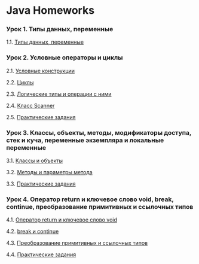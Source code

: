 # Java Homeworks

### Урок 1. Типы данных, переменные

1.1. [Типы данных, переменные](./Homework-1/homework-1.md)


### Урок 2. Условные операторы и циклы

2.1. [Условные конструкции](./Homework-2/homework-2.1.md)

2.2. [Циклы](./Homework-2/homework-2.2.md)

2.3. [Логические типы и операции с ними](./Homework-2/homework-2.3.md)

2.4. [Класс Scanner](./Homework-2/homework-2.4.md)

2.5. [Практические задания](./Homework-2/homework-2.5.md)


### Урок 3. Классы, объекты, методы, модификаторы доступа, стек и куча, переменные экземпляра и локальные переменные

3.1. [Классы и объекты](./3.1/README.md)

3.2. [Методы и параметры метода](./3.2/README.md)

3.3. [Практические задания](./3.3/README.md)


### Урок 4. Оператор return и ключевое слово void, break, continue, преобразование примитивных и ссылочных типов

4.1. [Оператор return и ключевое слово void](./4.1/README.md)

4.2. [break и continue](./4.2/README.md)

4.3. [Преобразование примитивных и ссылочных типов](./4.3/README.md)

4.4. [Практические задания](./4.3/README.md)
